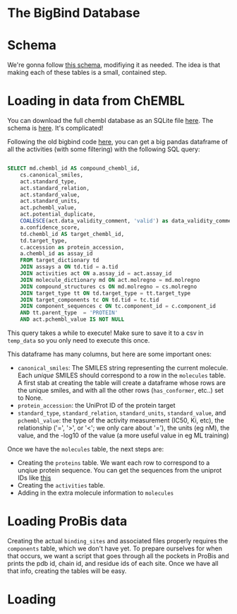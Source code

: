 # The BigBind Database

# Schema
We're gonna follow [this schema](https://dbdiagram.io/d/BigBind-65845d7989dea627995d0d84), modifiying it as needed. The idea is that making each of these tables is a small, contained step.

# Loading in data from ChEMBL

You can download the full chembl database as an SQLite file [here](https://ftp.ebi.ac.uk/pub/databases/chembl/ChEMBLdb/latest/chembl_33_schema.png). The schema is [here](https://ftp.ebi.ac.uk/pub/databases/chembl/ChEMBLdb/latest/chembl_33_schema.png). It's complicated!

Following the old bigbind code [here](https://github.com/molecularmodelinglab/bigbind/blob/7c67d75d7f4b0d0f74df5faa62372afc56d34c3d/bigbind/bigbind.py#L214), you can get a big pandas dataframe of all the activities (with some filtering) with the following SQL query:
```sql

SELECT md.chembl_id AS compound_chembl_id,
    cs.canonical_smiles,
    act.standard_type,
    act.standard_relation,
    act.standard_value,
    act.standard_units,
    act.pchembl_value,
    act.potential_duplicate,
    COALESCE(act.data_validity_comment, 'valid') as data_validity_comment,
    a.confidence_score,
    td.chembl_id AS target_chembl_id,
    td.target_type,
    c.accession as protein_accession,
    a.chembl_id as assay_id
    FROM target_dictionary td
    JOIN assays a ON td.tid = a.tid
    JOIN activities act ON a.assay_id = act.assay_id
    JOIN molecule_dictionary md ON act.molregno = md.molregno
    JOIN compound_structures cs ON md.molregno = cs.molregno
    JOIN target_type tt ON td.target_type = tt.target_type
    JOIN target_components tc ON td.tid = tc.tid
    JOIN component_sequences c ON tc.component_id = c.component_id
    AND tt.parent_type  = 'PROTEIN' 
    AND act.pchembl_value IS NOT NULL

```

This query takes a while to execute! Make sure to save it to a csv in `temp_data` so you only need to execute this once.

This dataframe has many columns, but here are some important ones:
- `canonical_smiles`: The SMILES string representing the current molecule. Each _unique_ SMILES should correspond to a row in the `molecules` table. A first stab at creating the table will create a dataframe whose rows are the unique smiles, and with all the other rows (`has_conformer`, etc..) set to None.
- `protein_accession`: the UniProt ID of the protein target
- `standard_type`, `standard_relation`, `standard_units`, `standard_value`, and `pchembl_value`: the type of the activity measurement (IC50, Ki, etc), the relationship ('=', '>', or '<'; we only care about '='), the units (eg nM), the value, and the -log10 of the value (a more useful value in eg ML training)

Once we have the `molecules` table, the next steps are:

- Creating the `proteins` table. We want each row to correspond to a unqiue protein sequence. You can get the sequences from the uniprot IDs like [this](https://stackoverflow.com/questions/52569622/protein-sequence-from-uniprot-protein-id-python)
- Creating the `activities` table.
- Adding in the extra molecule information to `molecules`

# Loading ProBis data

Creating the actual `binding_sites` and associated files properly requires the `components` table, which we don't have yet. To prepare ourselves for when that occurs, we want a script that goes through all the pockets in ProBis and prints the pdb id, chain id, and residue ids of each site. Once we have all that info, creating the tables will be easy.

# Loading 